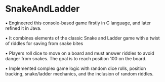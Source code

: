 # SnakeAndLadder

▪︎ Engineered this console-based game firstly in C language, and later refined it in Java.

▪︎ It combines elements of the classic Snake and Ladder game with a twist of riddles for saving from snake bites

▪︎ Players roll dice to move on a board and must answer riddles to avoid danger from snakes. The goal is to reach position 100 on the board.

▪︎ Implemented complex game logic with random dice rolls, position tracking, snake/ladder mechanics, and the inclusion of random riddles.
